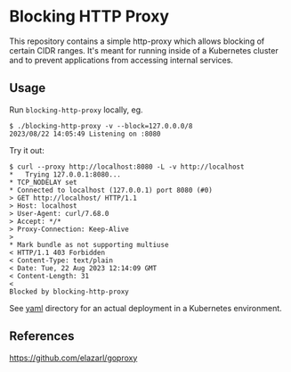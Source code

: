 # Blocking HTTP Proxy

This repository contains a simple http-proxy which allows blocking of certain CIDR ranges. It's meant for running inside of a Kubernetes cluster and to prevent applications from accessing internal services.

## Usage

Run `blocking-http-proxy` locally, eg.

```
$ ./blocking-http-proxy -v --block=127.0.0.0/8
2023/08/22 14:05:49 Listening on :8080
```

Try it out:
```
$ curl --proxy http://localhost:8080 -L -v http://localhost
*   Trying 127.0.0.1:8080...
* TCP_NODELAY set
* Connected to localhost (127.0.0.1) port 8080 (#0)
> GET http://localhost/ HTTP/1.1
> Host: localhost
> User-Agent: curl/7.68.0
> Accept: */*
> Proxy-Connection: Keep-Alive
>
* Mark bundle as not supporting multiuse
< HTTP/1.1 403 Forbidden
< Content-Type: text/plain
< Date: Tue, 22 Aug 2023 12:14:09 GMT
< Content-Length: 31
<
Blocked by blocking-http-proxy
```

See [yaml](yaml/) directory for an actual deployment in a Kubernetes environment.

## References

https://github.com/elazarl/goproxy
